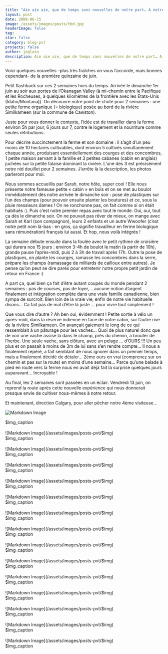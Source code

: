 ```yaml
---
title: "Aïe aïe aïe, que de temps sans nouvelles de notre part… A notre"
layout: post
date: 2008-06-15
image: /assets/images/posts/tbd.jpg
headerImage: false
tag:
star: false
category: blog-pvt
projects: false
author: jeglain
description: Aïe aïe aïe, que de temps sans nouvelles de notre part… A notre
---
```

Voici quelques nouvelles –plus très fraîches on vous
l’accorde, mais bonnes cependant- de la première quinzaine de juin.

Petit flashback sur ces 2 semaines hors du temps. Arrivée le dimanche
1er juin au soir aux portes de l’Okanagan Valley (à mi-chemin entre
le Pacifique et les Rocheuses, à quelques kilomètres de la frontière
avec les Etats-Unis (Idaho/Montana)). On découvre notre point de chute
pour 2 semaines : une petite ferme organique (= biologique) posée au
bord de la rivière Similkameen (sur la commune de Cawston).

Juste pour vous donner le contexte, l’idée est de travailler dans la
ferme environ 5h par jour, 6 jours sur 7, contre le logement et la
nourriture comme seules rétributions.

Pour décrire succinctement la ferme et son domaine : il s’agit
d’un peu moins de 10 hectares cultivables, dont environ 5 cultivés
simultanément chaque année, produisant essentiellement des courges et
des concombres, 1 petite maison servant à la famille et 3 petites
cabanes (cabin en anglais) juchées sur la petite falaise dominant la
rivière. L’une des 3 est précisément notre nid douillet pour 2
semaines. J’arrête là la description, les photos parleront pour moi.

Nous sommes accueillis par Sarah, notre hôte, super cool ! Elle nous
présente notre fameuse petite « cabin » en bois et on se met au
boulot immédiatement dès notre arrivée le dimanche soir : pose de
plastiques sur l’un des champs (pour pouvoir ensuite planter les
boutures) et ce, sous la pluie messieurs dames ! On ne ronchonne pas,
on fait comme si on était habitués :). Puis c’est notre premier
repas avec tout le monde. Oui, oui, tout ça dès le dimanche soir. On
ne pouvait pas rêver de mieux, on mange avec Sarah et Karl (son
compagnon), leurs 2 enfants et un autre Wwoofer (c’est notre petit nom
là-bas : en gros, ça signifie travailleur en ferme biologique sans
rémunération) français lui aussi. Et hop, nous voilà intégrés !

La semaine débute ensuite dans la foulée avec le petit rythme de
croisière qui durera nos 15 jours : environ 3-4h de boulot le matin
(à partir de 10h), grande pause l’après-midi, puis 2 à 3h de
travail après 17h. Outre la pose de plastiques, on plante les courges,
ramasse les concombres dans la serre, prépare les champs (ramassage de
milliards de cailloux entre autres). Je pense qu’on peut se dire
parés pour entretenir notre propre petit jardin de retour en France :)

A part ça, quel bien ça fait d’être autant coupés du monde pendant
2 semaines : pas de courses, pas de loyer,… aucune notion d’argent
finalement et intégration complète dans une vraie famille canadienne,
bien sympa de surcroît. Bien loin de la vraie vie, enfin de notre vie
habituelle disons… Ca fait pas de mal d’être là juste … pour
vivre tout simplement !

Que vous dire d’autre ? Ah ben oui, évidemment ! Petite sortie à
vélo un après-midi, dans la réserve indienne en face de notre cabin,
sur l’autre rive de la rivière Similkameen. On avançait gaiement le
long de ce qui ressemblait à un pâturage pour les vaches… Quoi de
plus naturel donc que de voir une vache assise là dans le champ, près
du chemin, à brouter de l’herbe. Une seule vache, sans clôture, avec
un pelage … d’OURS !!! Un peu plus et on passait à moins de 3m de
lui sans s’en rendre compte… Il nous a finalement repéré, a fait
semblant de nous ignorer dans un premier temps, mais a finalement
décidé de détaler… 2ème ours en vrai (comprenez sur un chemin et
pas sur la route) en moins d’une semaine… Parce qu’une balade à
pied en route vers la ferme nous en avait déjà fait la surprise
quelques jours auparavant… Incroyable !

Au final, les 2 semaines sont passées en un éclair. Vendredi 13 juin,
on reprend la route après cette nouvelle expérience qui nous donnerait
presque envie de cultiver nous-mêmes à notre retour.

Et maintenant, direction Calgary, pour aller pêcher notre 4ème
visiteuse…

![Markdown Image](/assets/images/posts-pvt/$img)
<figcaption class="caption">$img_caption</figcaption>
<br>
![Markdown Image](/assets/images/posts-pvt/$img)
<figcaption class="caption">$img_caption</figcaption>
<br>
![Markdown Image](/assets/images/posts-pvt/$img)
<figcaption class="caption">$img_caption</figcaption>
<br>
![Markdown Image](/assets/images/posts-pvt/$img)
<figcaption class="caption">$img_caption</figcaption>
<br>
![Markdown Image](/assets/images/posts-pvt/$img)
<figcaption class="caption">$img_caption</figcaption>
<br>
![Markdown Image](/assets/images/posts-pvt/$img)
<figcaption class="caption">$img_caption</figcaption>
<br>
![Markdown Image](/assets/images/posts-pvt/$img)
<figcaption class="caption">$img_caption</figcaption>
<br>
![Markdown Image](/assets/images/posts-pvt/$img)
<figcaption class="caption">$img_caption</figcaption>
<br>
![Markdown Image](/assets/images/posts-pvt/$img)
<figcaption class="caption">$img_caption</figcaption>
<br>
![Markdown Image](/assets/images/posts-pvt/$img)
<figcaption class="caption">$img_caption</figcaption>
<br>
![Markdown Image](/assets/images/posts-pvt/$img)
<figcaption class="caption">$img_caption</figcaption>
<br>
![Markdown Image](/assets/images/posts-pvt/$img)
<figcaption class="caption">$img_caption</figcaption>
<br>
![Markdown Image](/assets/images/posts-pvt/$img)
<figcaption class="caption">$img_caption</figcaption>
<br>
![Markdown Image](/assets/images/posts-pvt/$img)
<figcaption class="caption">$img_caption</figcaption>
<br>
![Markdown Image](/assets/images/posts-pvt/$img)
<figcaption class="caption">$img_caption</figcaption>
<br>
